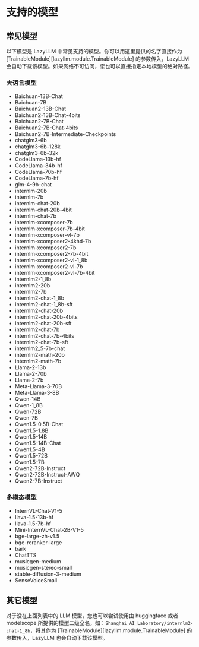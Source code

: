 # 支持的模型

## 常见模型

以下模型是 LazyLLM 中常见支持的模型。你可以用这里提供的名字直接作为 [TrainableModule][lazyllm.module.TrainableModule] 的参数传入，LazyLLM 会自动下载该模型。如果网络不可访问，您也可以直接指定本地模型的绝对路径。

### 大语言模型

- Baichuan-13B-Chat
- Baichuan-7B
- Baichuan2-13B-Chat
- Baichuan2-13B-Chat-4bits
- Baichuan2-7B-Chat
- Baichuan2-7B-Chat-4bits
- Baichuan2-7B-Intermediate-Checkpoints
- chatglm3-6b
- chatglm3-6b-128k
- chatglm3-6b-32k
- CodeLlama-13b-hf
- CodeLlama-34b-hf
- CodeLlama-70b-hf
- CodeLlama-7b-hf
- glm-4-9b-chat
- internlm-20b
- internlm-7b
- internlm-chat-20b
- internlm-chat-20b-4bit
- internlm-chat-7b
- internlm-xcomposer-7b
- internlm-xcomposer-7b-4bit
- internlm-xcomposer-vl-7b
- internlm-xcomposer2-4khd-7b
- internlm-xcomposer2-7b
- internlm-xcomposer2-7b-4bit
- internlm-xcomposer2-vl-1_8b
- internlm-xcomposer2-vl-7b
- internlm-xcomposer2-vl-7b-4bit
- internlm2-1_8b
- internlm2-20b
- internlm2-7b
- internlm2-chat-1_8b
- internlm2-chat-1_8b-sft
- internlm2-chat-20b
- internlm2-chat-20b-4bits
- internlm2-chat-20b-sft
- internlm2-chat-7b
- internlm2-chat-7b-4bits
- internlm2-chat-7b-sft
- internlm2_5-7b-chat
- internlm2-math-20b
- internlm2-math-7b
- Llama-2-13b
- Llama-2-70b
- Llama-2-7b
- Meta-Llama-3-70B
- Meta-Llama-3-8B
- Qwen-14B
- Qwen-1_8B
- Qwen-72B
- Qwen-7B
- Qwen1.5-0.5B-Chat
- Qwen1.5-1.8B
- Qwen1.5-14B
- Qwen1.5-14B-Chat
- Qwen1.5-4B
- Qwen1.5-72B
- Qwen1.5-7B
- Qwen2-72B-Instruct
- Qwen2-72B-Instruct-AWQ
- Qwen2-7B-Instruct

### 多模态模型

- InternVL-Chat-V1-5
- llava-1.5-13b-hf
- llava-1.5-7b-hf
- Mini-InternVL-Chat-2B-V1-5
- bge-large-zh-v1.5
- bge-reranker-large
- bark
- ChatTTS
- musicgen-medium
- musicgen-stereo-small
- stable-diffusion-3-medium
- SenseVoiceSmall

## 其它模型

对于没在上面列表中的 LLM 模型，您也可以尝试使用由 huggingface 或者 modelscope 所提供的模型二级全名，如：`Shanghai_AI_Laboratory/internlm2-chat-1_8b`，将其作为 [TrainableModule][lazyllm.module.TrainableModule] 的参数传入，LazyLLM 也会自动下载该模型。
